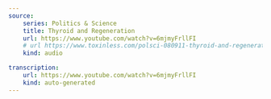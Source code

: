 ```yaml
---
source:
    series: Politics & Science
    title: Thyroid and Regeneration
    url: https://www.youtube.com/watch?v=6mjmyFrllFI
    # url https://www.toxinless.com/polsci-080911-thyroid-and-regeneration.mp3
    kind: audio

transcription:
    url: https://www.youtube.com/watch?v=6mjmyFrllFI
    kind: auto-generated
---
```

